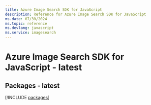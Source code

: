 ```yaml
---
title: Azure Image Search SDK for JavaScript
description: Reference for Azure Image Search SDK for JavaScript
ms.date: 07/30/2024
ms.topic: reference
ms.devlang: javascript
ms.service: imagesearch
---
```

# Azure Image Search SDK for JavaScript - latest
## Packages - latest
[!INCLUDE [packages](image-search-index.md)]